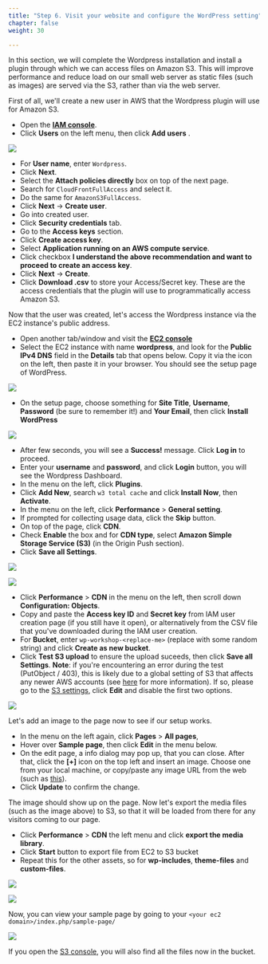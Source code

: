 ```yaml
---
title: "Step 6. Visit your website and configure the WordPress setting"
chapter: false
weight: 30

---
```


In this section, we will complete the Wordpress installation and install a plugin through which we can access files on Amazon S3. This will improve performance and reduce load on our small web server as static files (such as images) are served via the S3, rather than via the web server.

First of all, we'll create a new user in AWS that the Wordpress plugin will use for Amazon S3.

* Open the [**IAM console**](https://console.aws.amazon.com/iam/home?region=us-east-1#/home).
* Click **Users** on the left menu, then click **Add users** .

![](/images/lab1-16.png)

* For **User name**, enter `Wordpress`.
* Click **Next**.
* Select the **Attach policies directly** box on top of the next page.
* Search for `CloudFrontFullAccess` and select it. 
* Do the same for `AmazonS3FullAccess`.
* Click **Next** → **Create user**.
* Go into created user.
* Click **Security credentials** tab.
* Go to the **Access keys** section.
* Click **Create access key**.
* Select **Application running on an AWS compute service**.
* Click checkbox **I understand the above recommendation and want to proceed to create an access key**.
* Click **Next** → **Create**.
* Click **Download .csv** to store your Access/Secret key. These are the access credentials that the plugin will use to programmatically access Amazon S3.

Now that the user was created, let's access the Wordpress instance via the EC2 instance's public address.

* Open another tab/window and visit the [**EC2 console**](https://console.aws.amazon.com/ec2/v2/home?region=us-east-1#Instances:sort=instanceId)
* Select the EC2 instance with name **wordpress**, and look for the **Public IPv4 DNS** field in the **Details** tab that opens below. Copy it via the icon on the left, then paste it in your browser. You should see the setup page of WordPress.

![](/images/lab1-20.png)

* On the setup page, choose something for **Site Title**, **Username**, **Password** (be sure to remember it!) and **Your Email**, then click **Install WordPress**
    
![](/images/lab1-21.png)

* After few seconds, you will see a **Success!** message. Click **Log in** to proceed. 
* Enter your **username** and **password**, and click **Login** button, you will see the Wordpress Dashboard.
* In the menu on the left, click **Plugins**.
* Click **Add New**, search `w3 total cache` and click **Install Now**, then **Activate**.
* In the menu on the left, click **Performance** > **General setting**.
* If prompted for collecting usage data, click the **Skip** button.
* On top of the page, click **CDN**.
* Check **Enable** the box and for **CDN type**, select **Amazon Simple Storage Service (S3)** (in the Origin Push section).
* Click **Save all Settings**.

![](/images/lab1-22.png)

![](/images/lab1-23.png)

* Click **Performance** > **CDN** in the menu on the left, then scroll down **Configuration: Objects**. 
* Copy and paste the **Access key ID** and **Secret key** from IAM user creation page (if you still have it open), or alternatively from the CSV file that you've downloaded during the IAM user creation.
* For **Bucket**, enter `wp-workshop-<replace-me>` (replace with some random string) and click **Create as new bucket**.
* Click **Test S3 upload** to ensure the upload suceeds, then click **Save all Settings**. 
  **Note**: if you're encountering an error during the test (PutObject / 403), this is likely due to a global setting of S3 that affects any newer AWS accounts (see [here](https://aws.amazon.com/about-aws/whats-new/2018/11/introducing-amazon-s3-block-public-access/) for more information). If so, please go to the [S3 settings](https://s3.console.aws.amazon.com/s3/settings?region=us-east-1), click **Edit** and disable the first two options.

![](/images/lab1-27.png)


Let's add an image to the page now to see if our setup works.

* In the menu on the left again, click **Pages** > **All pages**, 
* Hover over **Sample page**, then click **Edit** in the menu below.
* On the edit page, a info dialog may pop up, that you can close. After that, click the **[+]** icon on the top left and insert an image. Choose one from your local machine, or copy/paste any image URL from the web (such as [this](https://d1.awsstatic.com/logos/aws-logo-lockups/poweredbyaws/PB_AWS_logo_RGB_REV_SQ.8c88ac215fe4e441dc42865dd6962ed4f444a90d.png)).
* Click **Update** to confirm the change.

The image should show up on the page. Now let's export the media files (such as the image above) to S3, so that it will be loaded from there for any visitors coming to our page.

* Click **Performance** > **CDN** the left menu and click **export the media library**.
* Click **Start** button to export file from EC2 to S3 bucket
* Repeat this for the other assets, so for **wp-includes**, **theme-files** and **custom-files**.

![](/images/lab1-24.png)

![](/images/lab1-25.png)

Now, you can view your sample page by going to your  `<your ec2 domain>/index.php/sample-page/`
    
![](/images/lab1-26.png)

If you open the [S3 console](https://s3.console.aws.amazon.com/s3/buckets?region=us-east-1&region=us-east-1), you will also find all the files now in the bucket.
